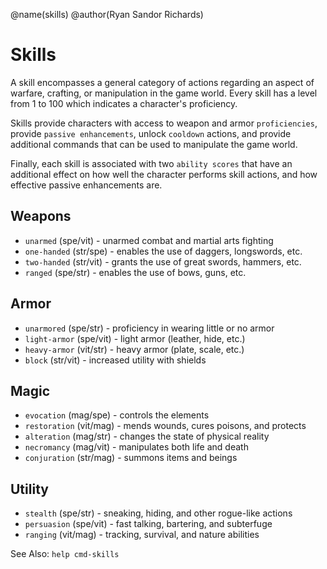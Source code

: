 @name(skills)
@author(Ryan Sandor Richards)

# Skills
A skill encompasses a general category of actions regarding an aspect of
warfare, crafting, or manipulation in the game world. Every skill has a level
from 1 to 100 which indicates a character's proficiency.

Skills provide characters with access to weapon and armor `proficiencies`,
provide `passive enhancements`, unlock `cooldown` actions, and provide
additional commands that can be used to manipulate the game world.

Finally, each skill is associated with two `ability scores` that have an
additional effect on how well the character performs skill actions, and how
effective passive enhancements are.

## Weapons
* `unarmed`     (spe/vit) - unarmed combat and martial arts fighting
* `one-handed`  (str/spe) - enables the use of daggers, longswords, etc.
* `two-handed`  (str/vit) - grants the use of great swords, hammers, etc.
* `ranged`      (spe/str) - enables the use of bows, guns, etc.

## Armor
* `unarmored`   (spe/str) - proficiency in wearing little or no armor
* `light-armor` (spe/vit) - light armor (leather, hide, etc.)
* `heavy-armor` (vit/str) - heavy armor (plate, scale, etc.)
* `block`       (str/vit) - increased utility with shields

## Magic
* `evocation`   (mag/spe) - controls the elements
* `restoration` (vit/mag) - mends wounds, cures poisons, and protects
* `alteration`  (mag/str) - changes the state of physical reality
* `necromancy`  (mag/vit) - manipulates both life and death
* `conjuration` (str/mag) - summons items and beings

## Utility
* `stealth`     (spe/str) - sneaking, hiding, and other rogue-like actions
* `persuasion`  (spe/vit) - fast talking, bartering, and subterfuge
* `ranging`     (vit/mag) - tracking, survival, and nature abilities

See Also: `help cmd-skills`
